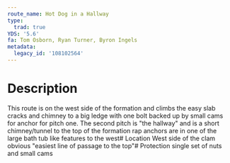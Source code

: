 ```yaml
---
route_name: Hot Dog in a Hallway
type:
  trad: true
YDS: '5.6'
fa: Tom Osborn, Ryan Turner, Byron Ingels
metadata:
  legacy_id: '108102564'
---
```

# Description
This route is on the west side of the formation and climbs the easy slab cracks and chimney to a big ledge with one bolt backed up by small cams for anchor for pitch one.  The second pitch is "the hallway" and is a short chimney/tunnel to the top of the formation rap anchors are in one of the large bath tub like features to the west# Location
West side of the clam obvious "easiest line of passage to the top"# Protection
single set of nuts and small cams